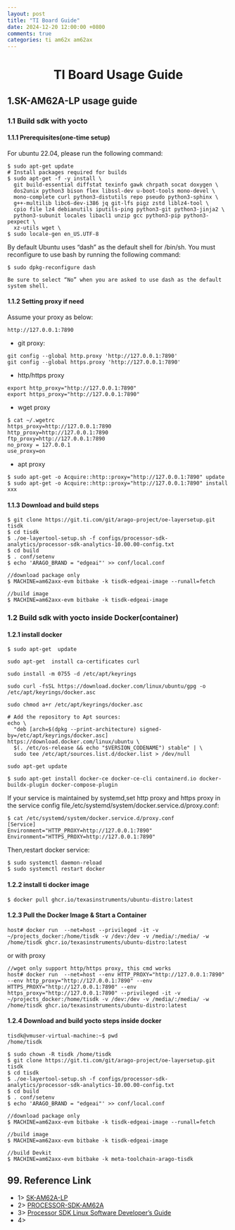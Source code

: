 ```yaml
---
layout: post
title: "TI Board Guide"
date: 2024-12-20 12:00:00 +0800
comments: true
categories: ti am62x am62ax
---
```


# <center> TI Board Usage Guide

##      1.SK-AM62A-LP usage guide

###     1.1 Build sdk with yocto

####    1.1.1 Prerequisites(one-time setup)
For ubuntu 22.04, please run the following command:
```
$ sudo apt-get update
# Install packages required for builds
$ sudo apt-get -f -y install \
  git build-essential diffstat texinfo gawk chrpath socat doxygen \
  dos2unix python3 bison flex libssl-dev u-boot-tools mono-devel \
  mono-complete curl python3-distutils repo pseudo python3-sphinx \
  g++-multilib libc6-dev-i386 jq git-lfs pigz zstd liblz4-tool \
  cpio file lz4 debianutils iputils-ping python3-git python3-jinja2 \
  python3-subunit locales libacl1 unzip gcc python3-pip python3-pexpect \
  xz-utils wget \
$ sudo locale-gen en_US.UTF-8
```

By default Ubuntu uses “dash” as the default shell for /bin/sh. You must reconfigure to use bash by running the following command:
```
$ sudo dpkg-reconfigure dash

Be sure to select “No” when you are asked to use dash as the default system shell.
```

####    1.1.2 Setting proxy if need
Assume your proxy as below:
```
http://127.0.0.1:7890
```

* git proxy:
```
git config --global http.proxy 'http://127.0.0.1:7890'
git config --global https.proxy 'http://127.0.0.1:7890'
```

* http/https proxy
```
export http_proxy="http://127.0.0.1:7890"
export https_proxy="http://127.0.0.1:7890"
```

* wget proxy
```
$ cat ~/.wgetrc
https_proxy=http://127.0.0.1:7890
http_proxy=http://127.0.0.1:7890
ftp_proxy=http://127.0.0.1:7890
no_proxy = 127.0.0.1
use_proxy=on
```
* apt proxy
```
$ sudo apt-get -o Acquire::http::proxy="http://127.0.0.1:7890" update
$ sudo apt-get -o Acquire::http::proxy="http://127.0.0.1:7890" install xxx
```

####    1.1.3 Download and build steps
```
$ git clone https://git.ti.com/git/arago-project/oe-layersetup.git tisdk
$ cd tisdk
$ ./oe-layertool-setup.sh -f configs/processor-sdk-analytics/processor-sdk-analytics-10.00.00-config.txt
$ cd build
$ . conf/setenv
$ echo 'ARAGO_BRAND = "edgeai"' >> conf/local.conf

//download package only
$ MACHINE=am62axx-evm bitbake -k tisdk-edgeai-image --runall=fetch 

//build image
$ MACHINE=am62axx-evm bitbake -k tisdk-edgeai-image
```

###     1.2 Build sdk with yocto inside Docker(container)

####    1.2.1 install docker
```
$ sudo apt-get  update

sudo apt-get  install ca-certificates curl

sudo install -m 0755 -d /etc/apt/keyrings

sudo curl -fsSL https://download.docker.com/linux/ubuntu/gpg -o /etc/apt/keyrings/docker.asc

sudo chmod a+r /etc/apt/keyrings/docker.asc

# Add the repository to Apt sources:
echo \
  "deb [arch=$(dpkg --print-architecture) signed-by=/etc/apt/keyrings/docker.asc] https://download.docker.com/linux/ubuntu \
  $(. /etc/os-release && echo "$VERSION_CODENAME") stable" | \
  sudo tee /etc/apt/sources.list.d/docker.list > /dev/null

sudo apt-get update

$ sudo apt-get install docker-ce docker-ce-cli containerd.io docker-buildx-plugin docker-compose-plugin
```

If your service is maintained by systemd,set http proxy and https proxy in the service config file,/etc/systemd/system/docker.service.d/proxy.conf:

```
$ cat /etc/systemd/system/docker.service.d/proxy.conf
[Service]
Environment="HTTP_PROXY=http://127.0.0.1:7890"
Environment="HTTPS_PROXY=http://127.0.0.1:7890"

```
Then,restart docker service:

```
$ sudo systemctl daemon-reload
$ sudo systemctl restart docker
```

####    1.2.2 install ti docker image
```
$ docker pull ghcr.io/texasinstruments/ubuntu-distro:latest
```

####    1.2.3 Pull the Docker Image & Start a Container
```
host# docker run  --net=host --privileged -it -v ~/projects_docker:/home/tisdk -v /dev:/dev -v /media/:/media/ -w /home/tisdk ghcr.io/texasinstruments/ubuntu-distro:latest
```
or with proxy
```
//wget only support http/https proxy, this cmd works
host# docker run  --net=host --env HTTP_PROXY="http://127.0.0.1:7890" --env http_proxy="http://127.0.0.1:7890" --env HTTPS_PROXY="http://127.0.0.1:7890" --env https_proxy="http://127.0.0.1:7890" --privileged -it -v ~/projects_docker:/home/tisdk -v /dev:/dev -v /media/:/media/ -w /home/tisdk ghcr.io/texasinstruments/ubuntu-distro:latest
```

#### 1.2.4 Download and build yocto steps inside docker

```
tisdk@vmuser-virtual-machine:~$ pwd
/home/tisdk

$ sudo chown -R tisdk /home/tisdk
$ git clone https://git.ti.com/git/arago-project/oe-layersetup.git tisdk
$ cd tisdk
$ ./oe-layertool-setup.sh -f configs/processor-sdk-analytics/processor-sdk-analytics-10.00.00-config.txt
$ cd build
$ . conf/setenv
$ echo 'ARAGO_BRAND = "edgeai"' >> conf/local.conf

//download package only
$ MACHINE=am62axx-evm bitbake -k tisdk-edgeai-image --runall=fetch 

//build image
$ MACHINE=am62axx-evm bitbake -k tisdk-edgeai-image

//build Devkit
$ MACHINE=am62axx-evm bitbake -k meta-toolchain-arago-tisdk
```


## 99. Reference Link
* 1> [SK-AM62A-LP](https://www.ti.com/tool/SK-AM62A-LP)
* 2> [PROCESSOR-SDK-AM62A](https://www.ti.com/tool/PROCESSOR-SDK-AM62A)
* 3> [Processor SDK Linux Software Developer’s Guide](https://software-dl.ti.com/processor-sdk-linux/esd/AM62AX/latest/exports/docs/devices/AM62AX/index.html)
* 4> 